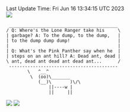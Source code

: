 Last Update Time: 
Fri Jun 16 13:34:15 UTC 2023
<br>![](https://img.shields.io/badge/%E5%A4%A7%E5%AE%B6-%E5%AE%89%E5%AE%89-green)<br>
```
 _________________________________________
/ Q: Where's the Lone Ranger take his     \
| garbage? A: To the dump, to the dump,   |
| to the dump dump dump!                  |
|                                         |
| Q: What's the Pink Panther say when he  |
| steps on an ant hill? A: Dead ant, dead |
\ ant, dead ant dead ant dead ant...      /
 -----------------------------------------
        \   ^__^
         \  (oo)\_______
            (__)\       )\/\
                ||----w |
                ||     ||
```
![](https://github-readme-stats.vercel.app/api?username=chenlitw)
![](https://github-readme-stats.vercel.app/api/top-langs/?username=chenlitw)
